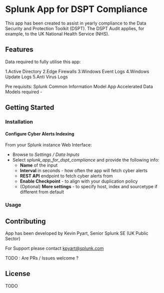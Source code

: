# Splunk App for DSPT Compliance
This app has been created to assist in yearly compliance to the Data Security and Protection Toolkit (DSPT). 
The DSPT Audit applies, for example, to the UK National Health Service (NHS). 

## Features
Data required to fully utilise this app:

1.Active Directory
2.Edge Firewalls
3.Windows Event Logs
4.Windows Update Logs
5.Anti Virus Logs

Pre requisits:
Splunk Common Information Model App
Accelerated Data Models required -

## Getting Started

### Installation

#### Configure Cyber Alerts Indexing
From your Splunk instance Web Interface:
* Browse to *Settings / Data Inputs*
* Select *splunk_app_for_dspt_compliance* and provide the following info:
    * **Name** of the input
    * **Interval** in seconds - how often the app will fetch cyber alerts
    * **REST API** endpoint to fetch cyber alerts from
    * **Enable Checkpoint** - to align with your duplication policy
    * (Optional) **More settings** - to specify host, index and sourcetype if different from default 

### Usage

## Contributing
App has been developed by Kevin Pyart, Senior Splunk SE (UK Public Sector)

For Support please contact kpyart@splunk.com

TODO : Are PRs / Issues welcome ?

## License
TODO
